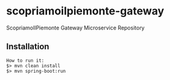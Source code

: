 # scopriamoilpiemonte-gateway
ScopriamoIlPiemonte Gateway Microservice Repository

## Installation
<pre><code>How to run it:
$> mvn clean install
$> mvn spring-boot:run
</code></pre>
